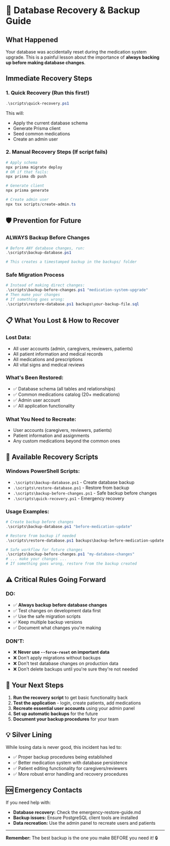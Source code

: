 # 🚨 Database Recovery & Backup Guide

## What Happened
Your database was accidentally reset during the medication system upgrade. This is a painful lesson about the importance of **always backing up before making database changes**.

## Immediate Recovery Steps

### 1. **Quick Recovery** (Run this first!)
```powershell
.\scripts\quick-recovery.ps1
```
This will:
- Apply the current database schema
- Generate Prisma client
- Seed common medications
- Create an admin user

### 2. **Manual Recovery Steps** (If script fails)
```powershell
# Apply schema
npx prisma migrate deploy
# OR if that fails:
npx prisma db push

# Generate client
npx prisma generate

# Create admin user
npx tsx scripts/create-admin.ts
```

## 🛡️ **Prevention for Future**

### **ALWAYS Backup Before Changes**
```powershell
# Before ANY database changes, run:
.\scripts\backup-database.ps1

# This creates a timestamped backup in the backups/ folder
```

### **Safe Migration Process**
```powershell
# Instead of making direct changes:
.\scripts\backup-before-changes.ps1 "medication-system-upgrade"
# Then make your changes
# If something goes wrong:
.\scripts\restore-database.ps1 backups\your-backup-file.sql
```

## 📋 **What You Lost & How to Recover**

### **Lost Data:**
- All user accounts (admin, caregivers, reviewers, patients)
- All patient information and medical records
- All medications and prescriptions
- All vital signs and medical reviews

### **What's Been Restored:**
- ✅ Database schema (all tables and relationships)
- ✅ Common medications catalog (20+ medications)
- ✅ Admin user account
- ✅ All application functionality

### **What You Need to Recreate:**
- User accounts (caregivers, reviewers, patients)
- Patient information and assignments
- Any custom medications beyond the common ones

## 🔧 **Available Recovery Scripts**

### **Windows PowerShell Scripts:**
- `.\scripts\backup-database.ps1` - Create database backup
- `.\scripts\restore-database.ps1` - Restore from backup
- `.\scripts\backup-before-changes.ps1` - Safe backup before changes
- `.\scripts\quick-recovery.ps1` - Emergency recovery

### **Usage Examples:**
```powershell
# Create backup before changes
.\scripts\backup-database.ps1 "before-medication-update"

# Restore from backup if needed
.\scripts\restore-database.ps1 backups\backup-before-medication-update.sql

# Safe workflow for future changes
.\scripts\backup-before-changes.ps1 "my-database-changes"
# ... make your changes ...
# If something goes wrong, restore from the backup created
```

## ⚠️ **Critical Rules Going Forward**

### **DO:**
- ✅ **Always backup before database changes**
- ✅ Test changes on development data first
- ✅ Use the safe migration scripts
- ✅ Keep multiple backup versions
- ✅ Document what changes you're making

### **DON'T:**
- ❌ **Never use `--force-reset` on important data**
- ❌ Don't apply migrations without backups
- ❌ Don't test database changes on production data
- ❌ Don't delete backups until you're sure they're not needed

## 🎯 **Your Next Steps**

1. **Run the recovery script** to get basic functionality back
2. **Test the application** - login, create patients, add medications
3. **Recreate essential user accounts** using your admin panel
4. **Set up automatic backups** for the future
5. **Document your backup procedures** for your team

## 💡 **Silver Lining**

While losing data is never good, this incident has led to:
- ✅ Proper backup procedures being established
- ✅ Better medication system with database persistence
- ✅ Patient editing functionality for caregivers/reviewers
- ✅ More robust error handling and recovery procedures

## 🆘 **Emergency Contacts**

If you need help with:
- **Database recovery:** Check the emergency-restore-guide.md
- **Backup issues:** Ensure PostgreSQL client tools are installed
- **Data recreation:** Use the admin panel to recreate users and patients

---

**Remember:** The best backup is the one you make BEFORE you need it! 🔒
